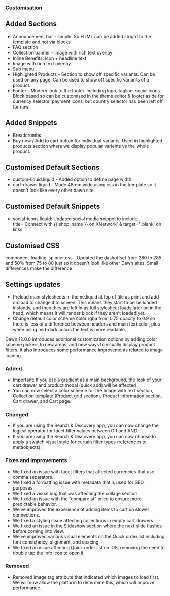 ### Customisation
## Added Sections
- Announcement bar - simple. So HTML can be added stright to the template and not via blocks
- FAQ section
- Collection banner - Image with rich text overlay
- Inline Benefits: icon + headline text
- Image with rich text overlay
- Sub menu
- Highlighted Products - Section to show off specific variants. Can be used on any page. Can be used to show off specific variants of a product.
- Footer - Modern look to the footer. Including logo, tagline, social icons. Block based so can be customised in the theme editor & footer aside for currency selector, payment icons, but country selector has been left off for now.

## Added Snippets
- Breadcrumbs
- Buy now / Add to cart button for individual variants. Used in highlighted products section where we display popular varients vs the whole product.

## Customised Default Sections
- custom-liquid.liquid - Added option to define page width.
- cart-drawer.liquid - Made 48rem wide using css in the template so it doesn't look like every other dawn site.

## Customised Default Snippets
- social-icons.liquid: Updated social media snippet to include title='Connect with {{ shop_name }} on XNetwork' & target='_blank' on links

## Customised CSS
component-loading-spinner.css - Updated the dashoffset from 280 to 285 and 50% from 75 to 80 just so it doesn't look like other Dawn sites. Small differences make the difference


## Settings updates
- Preload main stylesheets in theme.liquid at top of file as print and add on.load to change it to screen. This means they start to be be loaded instantly, and then they are left in as full stylesheet loads later on in the head, which means it will render block if they aren't loaded yet. 
- Change default color scheme color rgba from 0.75 opacity to 0.9 so there is less of a difference between headers and main text color, plus when using mid-dark colors the text is more readable.

Dawn 12.0.0 introduces additional customization options by adding color scheme pickers to new areas, and new ways to visually display product filters. It also introduces some performance improvements related to image loading. 

### Added
- Important: If you use a gradient as a main background, the look of your cart drawer and product modal (quick add) will be affected. 
- You can now select a color scheme for the Image with text section, Collection template (Product grid section), Product information section, Cart drawer, and Cart page.

### Changed
- If you are using the Search & Discovery app, you can now change the logical operator for facet filter values between OR and AND.
- If you are using the Search & Discovery app, you can now choose to apply a swatch visual style for certain filter types (references to metaobjects).

### Fixes and improvements
- We fixed an issue with facet filters that affected currencies that use comma separators.
- We fixed a formatting issue with metadata that is used for SEO purposes.
- We fixed a visual bug that was affecting the collage section.
- We fixed an issue with the “compare at” price to ensure more predictable behavior.
- We’ve improved the experience of adding items to cart on slower connections.
- We fixed a styling issue affecting collections in empty cart drawers.
- We fixed an issue in the Slideshow section where the next slide flashes before coming into view. 
- We’ve improved various visual elements on the Quick order list including font consistency, alignment, and spacing. 
- We fixed an issue affecting Quick order list on iOS, removing the need to double tap the info icon to open it.

### Removed
- Removed image tag attribute that indicated which images to load first. We will now allow the platform to determine this, which will improve performance.